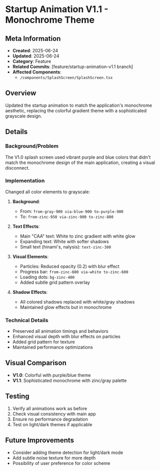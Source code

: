 # Startup Animation V1.1 - Monochrome Theme

## Meta Information
- **Created**: 2025-06-24
- **Updated**: 2025-06-24
- **Category**: Feature
- **Related Commits**: [feature/startup-animation-v1.1 branch]
- **Affected Components**: 
  - `/components/SplashScreen/SplashScreen.tsx`

## Overview
Updated the startup animation to match the application's monochrome aesthetic, replacing the colorful gradient theme with a sophisticated grayscale design.

## Details
### Background/Problem
The V1.0 splash screen used vibrant purple and blue colors that didn't match the monochrome design of the main application, creating a visual disconnect.

### Implementation
Changed all color elements to grayscale:

1. **Background**: 
   - From: `from-gray-900 via-blue-900 to-purple-900`
   - To: `from-zinc-950 via-zinc-900 to-zinc-800`

2. **Text Effects**:
   - Main "CAA" text: White to zinc gradient with white glow
   - Expanding text: White with softer shadows
   - Small text (hinami's, nalysis): `text-zinc-300`

3. **Visual Elements**:
   - Particles: Reduced opacity (0.2) with blur effect
   - Progress bar: `from-zinc-600 via-white to-zinc-600`
   - Loading dots: `bg-zinc-400`
   - Added subtle grid pattern overlay

4. **Shadow Effects**:
   - All colored shadows replaced with white/gray shadows
   - Maintained glow effects but in monochrome

### Technical Details
- Preserved all animation timings and behaviors
- Enhanced visual depth with blur effects on particles
- Added grid pattern for texture
- Maintained performance optimizations

## Visual Comparison
- **V1.0**: Colorful with purple/blue theme
- **V1.1**: Sophisticated monochrome with zinc/gray palette

## Testing
1. Verify all animations work as before
2. Check visual consistency with main app
3. Ensure no performance degradation
4. Test on light/dark themes if applicable

## Future Improvements
- Consider adding theme detection for light/dark mode
- Add subtle noise texture for more depth
- Possibility of user preference for color scheme
